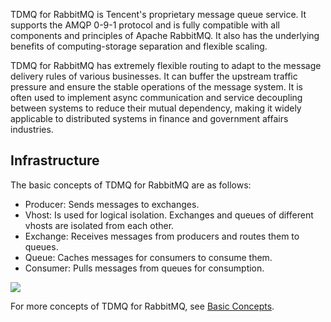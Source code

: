 TDMQ for RabbitMQ is Tencent's proprietary message queue service. It supports the AMQP 0-9-1 protocol and is fully compatible with all components and principles of Apache RabbitMQ. It also has the underlying benefits of computing-storage separation and flexible scaling.

TDMQ for RabbitMQ has extremely flexible routing to adapt to the message delivery rules of various businesses. It can buffer the upstream traffic pressure and ensure the stable operations of the message system. It is often used to implement async communication and service decoupling between systems to reduce their mutual dependency, making it widely applicable to distributed systems in finance and government affairs industries.

## Infrastructure

 The basic concepts of TDMQ for RabbitMQ are as follows: 

- Producer: Sends messages to exchanges.
- Vhost: Is used for logical isolation. Exchanges and queues of different vhosts are isolated from each other.
- Exchange: Receives messages from producers and routes them to queues.
- Queue: Caches messages for consumers to consume them.
- Consumer: Pulls messages from queues for consumption.

![](https://qcloudimg.tencent-cloud.cn/raw/52a2af2c7b2f6fe1d514c6c9caa347d4.svg)

For more concepts of TDMQ for RabbitMQ, see [Basic Concepts](https://intl.cloud.tencent.com/document/product/1112/43065). 
